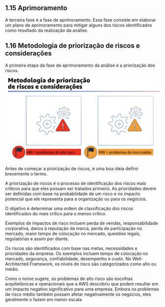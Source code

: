 ## 1.15 Aprimoramento

A terceira fase é a fase de aprimoramento. Essa fase consiste em elaborar um
plano de aprimoramento para mitigar alguns dos riscos identificados como
resultado da realização da análise.

## 1.16 Metodologia de priorização de riscos e considerações

A primeira etapa da fase de aprimoramento da análise é a priorização dos riscos.

![alt text](image-9.png)

Antes de começar a priorização de riscos, é uma boa ideia definir brevemente o termo.

A priorização de riscos é o processo de identificação dos riscos mais críticos para que eles possam ser tratados primeiro. As prioridades devem ser definidas com base na probabilidade de um risco e no impacto potencial que ele representa para a organização ou para os negócios.

O objetivo é determinar uma ordem de classificação dos riscos identificados do mais crítico para o menos crítico.

Exemplos de impactos de risco incluem perda de vendas, responsabilidade corporativa, danos à reputação da marca, perda de participação no mercado, maior tempo de colocação no mercado, questões legais, regulatórias e assim por diante.

Os riscos são identificados com base nas metas, necessidades e prioridades da empresa. Os exemplos incluem tempo de colocação no mercado, segurança, confiabilidade, desempenho e custo. No Well-Architected Framework, os níveis de risco são categorizados como alto ou médio.

Como o nome sugere, os problemas de alto risco são escolhas arquitetônicas e operacionais que a AWS descobriu que podem resultar em um impacto negativo significativo para uma empresa. Embora os problemas de risco médio também possam afetar negativamente os negócios, eles geralmente o fazem em menor escala.
